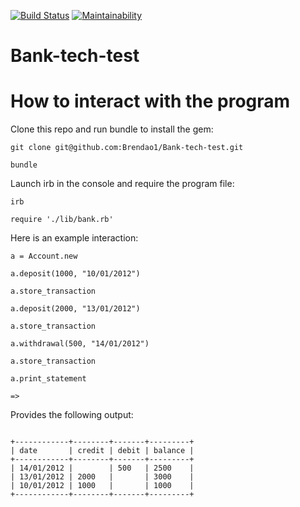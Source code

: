 [![Build Status](https://travis-ci.org/Brendao1/Bank-tech-test.svg?branch=master)](https://travis-ci.org/Brendao1/Bank-tech-test) [![Maintainability](https://api.codeclimate.com/v1/badges/df305c5958b4d53bfcbc/maintainability)](https://codeclimate.com/github/Brendao1/Bank-tech-test/maintainability)


# Bank-tech-test

# How to interact with the program

Clone this repo and run bundle to install the gem: 

```
git clone git@github.com:Brendao1/Bank-tech-test.git

bundle
```
Launch irb in the console and require the program file:
```
irb

require './lib/bank.rb'
```
Here is an example interaction:

```
a = Account.new

a.deposit(1000, "10/01/2012")

a.store_transaction

a.deposit(2000, "13/01/2012")

a.store_transaction

a.withdrawal(500, "14/01/2012")

a.store_transaction

a.print_statement

=>
```
Provides the following output:
```

+------------+--------+-------+---------+
| date       | credit | debit | balance |
+------------+--------+-------+---------+
| 14/01/2012 |        | 500   | 2500    |
| 13/01/2012 | 2000   |       | 3000    |
| 10/01/2012 | 1000   |       | 1000    |
+------------+--------+-------+---------+
```

